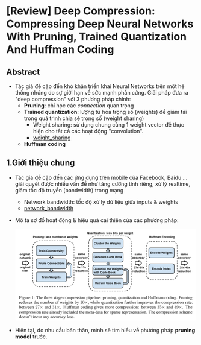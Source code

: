 # [Review] Deep Compression: Compressing Deep Neural Networks With Pruning, Trained Quantization And Huffman Coding


## Abstract 

+ Tác giả đề cập đến khó khăn triển khai Neural Networks trên một hệ thống nhúng do sự giới hạn về sức mạnh phần cứng. Giải pháp đưa ra "deep compression" với 3 phương pháp chính:
    - **Pruning**: chỉ học các *connection* quan trọng
    - **Trained quantization**: lượng tử hóa trọng số (weights) để giảm tải trong quá trình chia sẻ trọng số (weight sharing)
        - Weight sharing: sử dụng chung cùng 1 weight vector để thực hiện cho tất cả các hoạt động "convolution".  
        - [weight_sharing](https://www.quora.com/What-exactly-is-meant-by-shared-weights-in-convolutional-neural-network)
    - **Huffman coding** 


## 1.Giới thiệu chung 

+ Tác gỉa đề cập đến các ứng dụng trên mobile của Facebook, Baidu ... giải quyết được nhiều vấn đề như tăng cường tính riêng, xử lý realtime, giảm tốc độ truyền (bandwidth) trong mạng
    - Network bandwidth: tốc độ xử lý dữ liệu giữa inputs & weights
    - [network_bandwidth](https://medium.com/@culurciello/computation-and-memory-bandwidth-in-deep-neural-networks-16cbac63ebd5) 

+ Mô tả sơ đồ hoạt động & hiệu quả cải thiện của các phương pháp:

    ![The three stage compression pipeline](figures/three_stage_compression.png)

+ Hiện tại, do nhu cầu bản thân, mình sẽ tìm hiểu về phương pháp **pruning model** trước.  